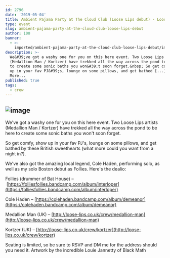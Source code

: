 ```yaml
---
id: 2796
date: '2019-05-04'
title: Ambient Pajama Party at The Cloud Club (Loose Lips debut) - Loose Lips
type: event
slug: ambient-pajama-party-at-the-cloud-club-loose-lips-debut
author: 100
banner:
  - >-
    imported/ambient-pajama-party-at-the-cloud-club-loose-lips-debut/image2796.jpeg
description: >-
  We&#39;ve got a washy one for you on this here event. Two Loose Lips artists
  (Medallion Man / Kortzer) have trekked all the way across the pond to be here
  to create some sonic baths you won&#39;t soon forget.&nbsp; So get comfy, show
  up in your fav PJ&#39;s, lounge on some pillows, and get bathed [...]Read
  More...
published: true
tags:
  - crew
---
```

![image](../imported/ambient-pajama-party-at-the-cloud-club-loose-lips-debut/image2796.jpeg)
---
We've got a washy one for you on this here event. Two Loose Lips artists (Medallion Man / Kortzer) have trekked all the way across the pond to be here to create some sonic baths you won't soon forget. 

So get comfy, show up in your fav PJ's, lounge on some pillows, and get bathed by these British sweethearts (what more could you want from a night in?). 

We've also got the amazing local legend, Cole Haden, performing solo, as well as my solo Boston debut as Follies. Here's the dealio:

Follies (drummer of Bat House) – [](https://folliesfollies.bandcamp.com/album/interloper?fbclid=IwAR0rxV4jLTB30t_5BFDI02sDzOgWEPYzOEHNqmeyrZ-xqKY6pWtMOqEtR4Y)[https://folliesfollies.bandcamp.com/album/interloper](https://folliesfollies.bandcamp.com/album/interloper)

Cole Haden – [](https://colehaden.bandcamp.com/album/demeanor?fbclid=IwAR12y6HpB9co8bnAQe13ji18tDlxcBeM8NPggTlVIvEwjau4EVdiIuA2ICo)[https://colehaden.bandcamp.com/album/demeanor](https://colehaden.bandcamp.com/album/demeanor)

Medallion Man (UK) – [](https://l.facebook.com/l.php?u=http%3A%2F%2Floose-lips.co.uk%2Fcrew%2Fmedallion-man%3Ffbclid%3DIwAR3BOwkQPtbOkv_Yw2aQGf2lKYhYGp0H55JY2uhdeJfroOTYqjIrcDPN_0s&h=AT3DycVFnFFjo6OiMZDHXqu1NeLXh6Q9NyJIAuvaMMC6zuKHjvR5MSHJ9ZDb8wJ3FRMadm_Xsjs6tjN-Qh2eLAgE0TA-YFhz9DrBO-LQFoB40RPGQ4Z6sqSGRh9ICpDf3XwJMf0)[http://loose-lips.co.uk/crew/medallion-man](http://loose-lips.co.uk/crew/medallion-man)

Kortzer (UK) – [](https://l.facebook.com/l.php?u=http%3A%2F%2Floose-lips.co.uk%2Fcrew%2Fkortzer%3Ffbclid%3DIwAR3DiXPunNwSK8V6ZZO9htVrx9E5IoJeRRxghx7l0Fv82LBvu8A0cDSLe7Q&h=AT21BPSEuf84aItW75FhzGq6iTcmtOgXdNCaxllZDk63t6lpcLFMvrrxmKRoRx9YR6amWOFT-HxJh8vWmvn1NLTxNN0v_xVQu9q7ZLU5RO9pNaPFuv9ZT1djT35d4HdyNEnGLoI)[http://loose-lips.co.uk/crew/kortzer](http://loose-lips.co.uk/crew/kortzer)

Seating is limited, so be sure to RSVP and DM me for the address should you need it. Artwork by the incredible Louie Jannetty of Black Math